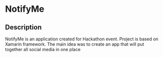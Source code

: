 # NotifyMe
## Description
NotifyMe is an application created for Hackathon event. Project is based on Xamarin framework.
The main idea was to create an app that will put together all social media in one place
